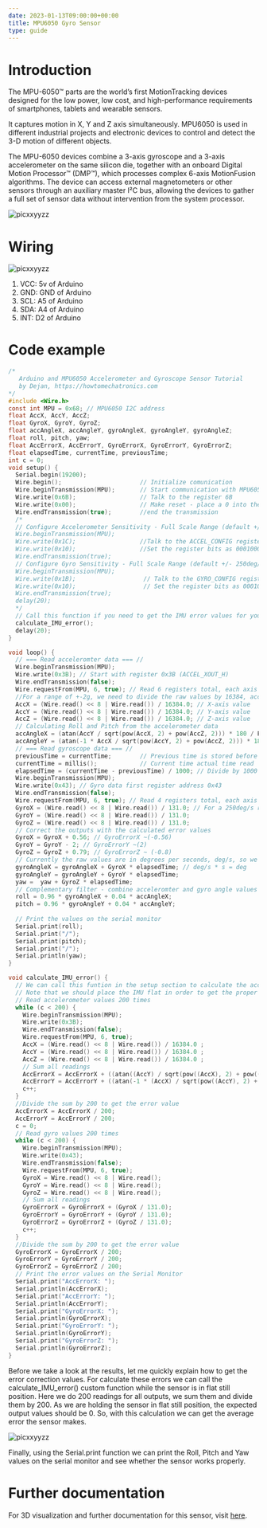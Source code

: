 ```yaml
---
date: 2023-01-13T09:00:00+00:00
title: MPU6050 Gyro Sensor
type: guide
---
```


# Introduction

The MPU-6050™ parts are the world’s first MotionTracking devices designed for the low power, low cost, and high-performance requirements of smartphones, tablets and wearable sensors.
 
It captures motion in X, Y and Z axis simultaneously. MPU6050 is used in different industrial projects and electronic devices to control and detect the 3-D motion of different objects.

The MPU-6050 devices combine a 3-axis gyroscope and a 3-axis accelerometer on the same silicon die, together with an onboard Digital Motion Processor™ (DMP™), which processes complex 6-axis MotionFusion algorithms. The device can access external magnetometers or other sensors through an auxiliary master I²C bus, allowing the devices to gather a full set of sensor data without intervention from the system processor.

![picxxyyzz](img/gyro.jpg)

# Wiring

![picxxyyzz](img/pic1.png)

1. VCC:	5v of Arduino
2. GND:	GND of Arduino
3. SCL:	A5 of Arduino
4. SDA:	A4 of Arduino
5. INT: D2 of Arduino

# Code example

```c
/*
   Arduino and MPU6050 Accelerometer and Gyroscope Sensor Tutorial
   by Dejan, https://howtomechatronics.com
*/
#include <Wire.h>
const int MPU = 0x68; // MPU6050 I2C address
float AccX, AccY, AccZ;
float GyroX, GyroY, GyroZ;
float accAngleX, accAngleY, gyroAngleX, gyroAngleY, gyroAngleZ;
float roll, pitch, yaw;
float AccErrorX, AccErrorY, GyroErrorX, GyroErrorY, GyroErrorZ;
float elapsedTime, currentTime, previousTime;
int c = 0;
void setup() {
  Serial.begin(19200);
  Wire.begin();                      // Initialize comunication
  Wire.beginTransmission(MPU);       // Start communication with MPU6050 // MPU=0x68
  Wire.write(0x6B);                  // Talk to the register 6B
  Wire.write(0x00);                  // Make reset - place a 0 into the 6B register
  Wire.endTransmission(true);        //end the transmission
  /*
  // Configure Accelerometer Sensitivity - Full Scale Range (default +/- 2g)
  Wire.beginTransmission(MPU);
  Wire.write(0x1C);                  //Talk to the ACCEL_CONFIG register (1C hex)
  Wire.write(0x10);                  //Set the register bits as 00010000 (+/- 8g full scale range)
  Wire.endTransmission(true);
  // Configure Gyro Sensitivity - Full Scale Range (default +/- 250deg/s)
  Wire.beginTransmission(MPU);
  Wire.write(0x1B);                   // Talk to the GYRO_CONFIG register (1B hex)
  Wire.write(0x10);                   // Set the register bits as 00010000 (1000deg/s full scale)
  Wire.endTransmission(true);
  delay(20);
  */
  // Call this function if you need to get the IMU error values for your module
  calculate_IMU_error();
  delay(20);
}

void loop() {
  // === Read acceleromter data === //
  Wire.beginTransmission(MPU);
  Wire.write(0x3B); // Start with register 0x3B (ACCEL_XOUT_H)
  Wire.endTransmission(false);
  Wire.requestFrom(MPU, 6, true); // Read 6 registers total, each axis value is stored in 2 registers
  //For a range of +-2g, we need to divide the raw values by 16384, according to the datasheet
  AccX = (Wire.read() << 8 | Wire.read()) / 16384.0; // X-axis value
  AccY = (Wire.read() << 8 | Wire.read()) / 16384.0; // Y-axis value
  AccZ = (Wire.read() << 8 | Wire.read()) / 16384.0; // Z-axis value
  // Calculating Roll and Pitch from the accelerometer data
  accAngleX = (atan(AccY / sqrt(pow(AccX, 2) + pow(AccZ, 2))) * 180 / PI) - 0.58; // AccErrorX ~(0.58) See the calculate_IMU_error()custom function for more details
  accAngleY = (atan(-1 * AccX / sqrt(pow(AccY, 2) + pow(AccZ, 2))) * 180 / PI) + 1.58; // AccErrorY ~(-1.58)
  // === Read gyroscope data === //
  previousTime = currentTime;        // Previous time is stored before the actual time read
  currentTime = millis();            // Current time actual time read
  elapsedTime = (currentTime - previousTime) / 1000; // Divide by 1000 to get seconds
  Wire.beginTransmission(MPU);
  Wire.write(0x43); // Gyro data first register address 0x43
  Wire.endTransmission(false);
  Wire.requestFrom(MPU, 6, true); // Read 4 registers total, each axis value is stored in 2 registers
  GyroX = (Wire.read() << 8 | Wire.read()) / 131.0; // For a 250deg/s range we have to divide first the raw value by 131.0, according to the datasheet
  GyroY = (Wire.read() << 8 | Wire.read()) / 131.0;
  GyroZ = (Wire.read() << 8 | Wire.read()) / 131.0;
  // Correct the outputs with the calculated error values
  GyroX = GyroX + 0.56; // GyroErrorX ~(-0.56)
  GyroY = GyroY - 2; // GyroErrorY ~(2)
  GyroZ = GyroZ + 0.79; // GyroErrorZ ~ (-0.8)
  // Currently the raw values are in degrees per seconds, deg/s, so we need to multiply by sendonds (s) to get the angle in degrees
  gyroAngleX = gyroAngleX + GyroX * elapsedTime; // deg/s * s = deg
  gyroAngleY = gyroAngleY + GyroY * elapsedTime;
  yaw =  yaw + GyroZ * elapsedTime;
  // Complementary filter - combine acceleromter and gyro angle values
  roll = 0.96 * gyroAngleX + 0.04 * accAngleX;
  pitch = 0.96 * gyroAngleY + 0.04 * accAngleY;
  
  // Print the values on the serial monitor
  Serial.print(roll);
  Serial.print("/");
  Serial.print(pitch);
  Serial.print("/");
  Serial.println(yaw);
}

void calculate_IMU_error() {
  // We can call this funtion in the setup section to calculate the accelerometer and gyro data error. From here we will get the error values used in the above equations printed on the Serial Monitor.
  // Note that we should place the IMU flat in order to get the proper values, so that we then can the correct values
  // Read accelerometer values 200 times
  while (c < 200) {
    Wire.beginTransmission(MPU);
    Wire.write(0x3B);
    Wire.endTransmission(false);
    Wire.requestFrom(MPU, 6, true);
    AccX = (Wire.read() << 8 | Wire.read()) / 16384.0 ;
    AccY = (Wire.read() << 8 | Wire.read()) / 16384.0 ;
    AccZ = (Wire.read() << 8 | Wire.read()) / 16384.0 ;
    // Sum all readings
    AccErrorX = AccErrorX + ((atan((AccY) / sqrt(pow((AccX), 2) + pow((AccZ), 2))) * 180 / PI));
    AccErrorY = AccErrorY + ((atan(-1 * (AccX) / sqrt(pow((AccY), 2) + pow((AccZ), 2))) * 180 / PI));
    c++;
  }
  //Divide the sum by 200 to get the error value
  AccErrorX = AccErrorX / 200;
  AccErrorY = AccErrorY / 200;
  c = 0;
  // Read gyro values 200 times
  while (c < 200) {
    Wire.beginTransmission(MPU);
    Wire.write(0x43);
    Wire.endTransmission(false);
    Wire.requestFrom(MPU, 6, true);
    GyroX = Wire.read() << 8 | Wire.read();
    GyroY = Wire.read() << 8 | Wire.read();
    GyroZ = Wire.read() << 8 | Wire.read();
    // Sum all readings
    GyroErrorX = GyroErrorX + (GyroX / 131.0);
    GyroErrorY = GyroErrorY + (GyroY / 131.0);
    GyroErrorZ = GyroErrorZ + (GyroZ / 131.0);
    c++;
  }
  //Divide the sum by 200 to get the error value
  GyroErrorX = GyroErrorX / 200;
  GyroErrorY = GyroErrorY / 200;
  GyroErrorZ = GyroErrorZ / 200;
  // Print the error values on the Serial Monitor
  Serial.print("AccErrorX: ");
  Serial.println(AccErrorX);
  Serial.print("AccErrorY: ");
  Serial.println(AccErrorY);
  Serial.print("GyroErrorX: ");
  Serial.println(GyroErrorX);
  Serial.print("GyroErrorY: ");
  Serial.println(GyroErrorY);
  Serial.print("GyroErrorZ: ");
  Serial.println(GyroErrorZ);
}
```

Before we take a look at the results, let me quickly explain how to get the error correction values.  For calculate these errors we can call the calculate_IMU_error() custom function while the sensor is in flat still position. Here we do 200 readings for all outputs, we sum them and divide them by 200. As we are holding the sensor in flat still position, the expected output values should be 0. So, with this calculation we can get the average error the sensor makes.

![picxxyyzz](img/pic2.jpg)

Finally, using the Serial.print function we can print the Roll, Pitch and Yaw values on the serial monitor and see whether the sensor works properly.

# Further documentation
For 3D visualization and further documentation for this sensor, visit [here](https://howtomechatronics.com/tutorials/arduino/arduino-and-mpu6050-accelerometer-and-gyroscope-tutorial/).

